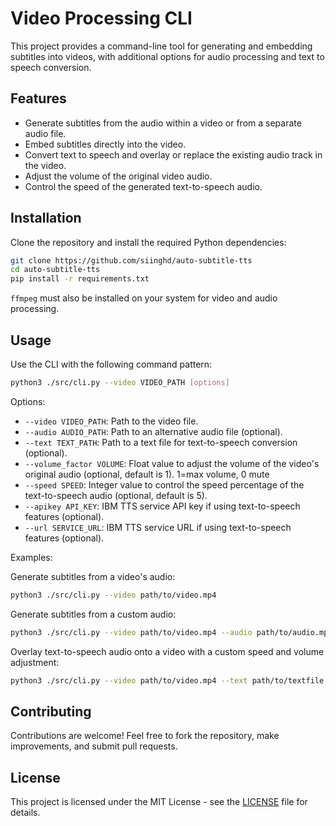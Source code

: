 # Video Processing CLI

This project provides a command-line tool for generating and embedding subtitles into videos, with additional options for audio processing and text to speech conversion.

## Features

- Generate subtitles from the audio within a video or from a separate audio file.
- Embed subtitles directly into the video.
- Convert text to speech and overlay or replace the existing audio track in the video.
- Adjust the volume of the original video audio.
- Control the speed of the generated text-to-speech audio.

## Installation

Clone the repository and install the required Python dependencies:

```bash
git clone https://github.com/siinghd/auto-subtitle-tts
cd auto-subtitle-tts
pip install -r requirements.txt
```

`ffmpeg` must also be installed on your system for video and audio processing.

## Usage

Use the CLI with the following command pattern:

```bash
python3 ./src/cli.py --video VIDEO_PATH [options]
```

Options:
- `--video VIDEO_PATH`: Path to the video file.
- `--audio AUDIO_PATH`: Path to an alternative audio file (optional).
- `--text TEXT_PATH`: Path to a text file for text-to-speech conversion (optional).
- `--volume_factor VOLUME`: Float value to adjust the volume of the video's original audio (optional, default is 1). 1=max volume, 0 mute
- `--speed SPEED`: Integer value to control the speed percentage of the text-to-speech audio (optional, default is 5).
- `--apikey API_KEY`: IBM TTS service API key if using text-to-speech features (optional).
- `--url SERVICE_URL`: IBM TTS service URL if using text-to-speech features (optional).

Examples:

Generate subtitles from a video's audio:

```bash
python3 ./src/cli.py --video path/to/video.mp4
```
Generate subtitles from a custom audio:

```bash
python3 ./src/cli.py --video path/to/video.mp4 --audio path/to/audio.mp3 --volume_factor=0 (volume_factor=0.2 = original audio of the video will be less audiable)
```
Overlay text-to-speech audio onto a video with a custom speed and volume adjustment:

```bash
python3 ./src/cli.py --video path/to/video.mp4 --text path/to/textfile.txt --speed 120 --apikey yourapikey --url yourserviceurl
```

## Contributing

Contributions are welcome! Feel free to fork the repository, make improvements, and submit pull requests.

## License

This project is licensed under the MIT License - see the [LICENSE](LICENSE) file for details.
